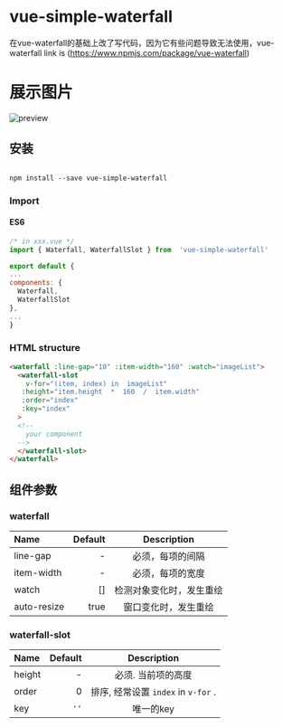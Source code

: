 # vue-simple-waterfall

在vue-waterfall的基础上改了写代码，因为它有些问题导致无法使用，vue-waterfall link is (https://www.npmjs.com/package/vue-waterfall)

# 展示图片
![preview](https://image3.ichuanyi.cn/ai-admin/fd5dd159226dae46178baf23ca802aa9.png)
## 安装

  ```shell

npm install --save vue-simple-waterfall

```
### Import
#### ES6
```js
/* in xxx.vue */
import { Waterfall, WaterfallSlot } from  'vue-simple-waterfall'

export default {
...
components: {
  Waterfall,
  WaterfallSlot
},
...
}
```
### HTML structure

```html
<waterfall :line-gap="10" :item-width="160" :watch="imageList">
  <waterfall-slot
    v-for="(item, index) in  imageList" 
   :height="item.height  *  160  /  item.width"
   :order="index"
   :key="index"
  >
  <!--
    your component
  -->
  </waterfall-slot>
</waterfall>
```
## 组件参数

### waterfall
| Name | Default | Description |
| :------| ------: | :------: |
| line-gap | - | 必须，每项的间隔 |
| item-width | - | 必须，每项的宽度 |
| watch | [] | 检测对象变化时，发生重绘 |
| auto-resize | true | 窗口变化时，发生重绘 |


### waterfall-slot
| Name | Default | Description |
| :------| ------: | :------: |
| height | - | 必须. 当前项的高度 |
| order | 0 | 排序, 经常设置 <code>index</code> in <code>v-for</code> . |
| key | <code>''</code> | 唯一的key |
